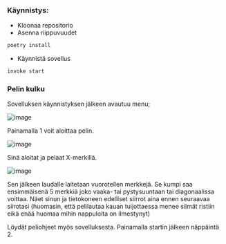### Käynnistys:
- Kloonaa repositorio
- Asenna riippuvuudet
  
```bash
poetry install
```


- Käynnistä sovellus
```bash
invoke start
```

### Pelin kulku
Sovelluksen käynnistyksen jälkeen avautuu menu;

![image](https://github.com/henniseppis/algoritmit-harjoitustyo/blob/main/dokumentaatio/Screenshot%20from%202024-05-14%2019-50-44.png)

Painamalla 1 voit aloittaa pelin. 

![image](https://github.com/henniseppis/algoritmit-harjoitustyo/blob/main/dokumentaatio/Screenshot%20from%202024-05-14%2019-51-38.png)

Sinä aloitat ja pelaat X-merkillä. 

![image](https://github.com/henniseppis/algoritmit-harjoitustyo/blob/main/dokumentaatio/Screenshot%20from%202024-05-14%2020-20-13.png)

Sen jälkeen laudalle laitetaan vuorotellen merkkejä. Se kumpi saa ensimmäisenä 5 merkkiä joko vaaka- tai pystysuuntaan tai diagonaalissa voittaa.
Näet sinun ja tietokoneen edelliset siirrot aina ennen seuraavaa siirotasi (huomasin, että pelilautaa kauan tuijottaessa menee silmät ristiin eikä enää huomaa mihin nappuloita on ilmestynyt)


Löydät peliohjeet myös sovelluksesta. Painamalla startin jälkeen näppäintä 2.

